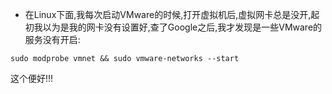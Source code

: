 - 在Linux下面,我每次启动VMware的时候,打开虚拟机后,虚拟网卡总是没开,起初我以为是我的网卡没有设置好,查了Google之后,我才发现是一些VMware的服务没有开启:

```
sudo modprobe vmnet && sudo vmware-networks --start
```

这个便好!!!